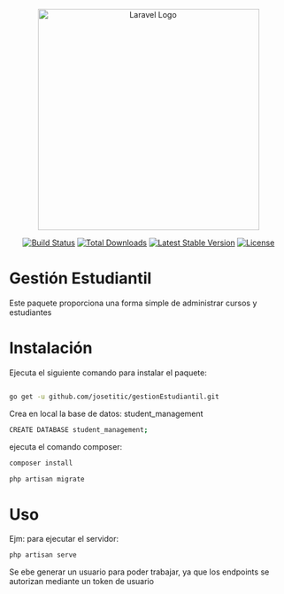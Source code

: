 <p align="center"><a href="https://laravel.com" target="_blank"><img src="https://raw.githubusercontent.com/laravel/art/master/logo-lockup/5%20SVG/2%20CMYK/1%20Full%20Color/laravel-logolockup-cmyk-red.svg" width="400" alt="Laravel Logo"></a></p>

<p align="center">
<a href="https://github.com/laravel/framework/actions"><img src="https://github.com/laravel/framework/workflows/tests/badge.svg" alt="Build Status"></a>
<a href="https://packagist.org/packages/laravel/framework"><img src="https://img.shields.io/packagist/dt/laravel/framework" alt="Total Downloads"></a>
<a href="https://packagist.org/packages/laravel/framework"><img src="https://img.shields.io/packagist/v/laravel/framework" alt="Latest Stable Version"></a>
<a href="https://packagist.org/packages/laravel/framework"><img src="https://img.shields.io/packagist/l/laravel/framework" alt="License"></a>
</p>


# Gestión Estudiantil
Este paquete proporciona una forma simple de administrar cursos y estudiantes

# Instalación
Ejecuta el siguiente comando para instalar el paquete:
```bash

go get -u github.com/josetitic/gestionEstudiantil.git

```
Crea en local la base de datos: student_management

```bash
CREATE DATABASE student_management;
```
ejecuta el comando composer:
```bash
composer install

php artisan migrate

```
# Uso
Ejm:
para ejecutar el servidor:
```bash
php artisan serve
```

Se ebe generar un usuario para poder trabajar, ya que los endpoints se autorizan mediante un token de usuario

